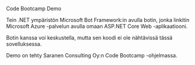 Code Bootcamp Demo

Tein .NET ympäristön Microsoft Bot Framework:in avulla botin, jonka linkitin Microsoft Azure -palvelun avulla omaan 
ASP.NET Core Web -aplikaatiooni.

Botin kanssa voi keskustella, mutta sen koodi ei ole nähtävissä tässä sovelluksessa.

Demo on tehty Saranen Consulting Oy:n Code Bootcamp -ohjelmassa.


